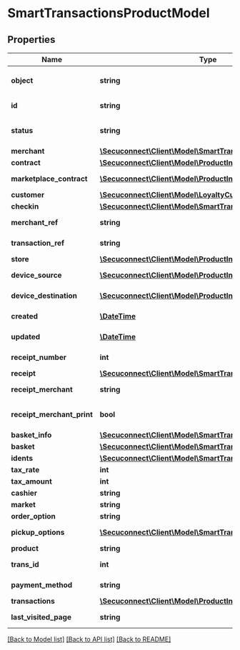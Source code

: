 # SmartTransactionsProductModel

## Properties
Name | Type | Description | Notes
------------ | ------------- | ------------- | -------------
**object** | **string** | Object of smart transaction | [optional] 
**id** | **string** | Id of smart transaction | [optional] 
**status** | **string** | Status of smart transaction | [optional] 
**merchant** | [**\Secuconnect\Client\Model\SmartTransactionsMerchant**](SmartTransactionsMerchant.md) | Merchant | [optional] 
**contract** | [**\Secuconnect\Client\Model\ProductInstanceUID**](ProductInstanceUID.md) | Contract | [optional] 
**marketplace_contract** | [**\Secuconnect\Client\Model\ProductInstanceUID**](ProductInstanceUID.md) | Marketplace contract | [optional] 
**customer** | [**\Secuconnect\Client\Model\LoyaltyCustomersProductModel**](LoyaltyCustomersProductModel.md) | Customer | [optional] 
**checkin** | [**\Secuconnect\Client\Model\SmartTransactionsCheckin**](SmartTransactionsCheckin.md) | Check in | [optional] 
**merchant_ref** | **string** | Merchant ref | [optional] 
**transaction_ref** | **string** | Transaction ref | [optional] 
**store** | [**\Secuconnect\Client\Model\ProductInstanceUID**](ProductInstanceUID.md) | Store | [optional] 
**device_source** | [**\Secuconnect\Client\Model\ProductInstanceUID**](ProductInstanceUID.md) | Device source | [optional] 
**device_destination** | [**\Secuconnect\Client\Model\ProductInstanceUID**](ProductInstanceUID.md) | Device destination | [optional] 
**created** | [**\DateTime**](\DateTime.md) | Created at date | [optional] 
**updated** | [**\DateTime**](\DateTime.md) | Updated at date | [optional] 
**receipt_number** | **int** | Receipt number | [optional] 
**receipt** | [**\Secuconnect\Client\Model\SmartTransactionsReceipt[]**](SmartTransactionsReceipt.md) | Receipt | [optional] 
**receipt_merchant** | **string** | Receipt merchant | [optional] 
**receipt_merchant_print** | **bool** | Receipt merchant print | [optional] 
**basket_info** | [**\Secuconnect\Client\Model\SmartTransactionsBasketInfo**](SmartTransactionsBasketInfo.md) | Basket info | [optional] 
**basket** | [**\Secuconnect\Client\Model\SmartTransactionsBasket**](SmartTransactionsBasket.md) | Basket | [optional] 
**idents** | [**\Secuconnect\Client\Model\SmartTransactionsIdent[]**](SmartTransactionsIdent.md) | Idents | [optional] 
**tax_rate** | **int** | Tax rate | [optional] 
**tax_amount** | **int** | Tax amount | [optional] 
**cashier** | **string** | Cashier | [optional] 
**market** | **string** | Market | [optional] 
**order_option** | **string** | Order option | [optional] 
**pickup_options** | [**\Secuconnect\Client\Model\SmartTransactionsPickupOptions**](SmartTransactionsPickupOptions.md) | Pickup options | [optional] 
**product** | **string** | Product | [optional] 
**trans_id** | **int** | Transaction id | [optional] 
**payment_method** | **string** | Payment method | [optional] 
**transactions** | [**\Secuconnect\Client\Model\ProductInstanceUID**](ProductInstanceUID.md) | Transactions | [optional] 
**last_visited_page** | **string** | Last visited page | [optional] 

[[Back to Model list]](../README.md#documentation-for-models) [[Back to API list]](../README.md#documentation-for-api-endpoints) [[Back to README]](../README.md)


